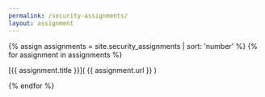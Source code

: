 ```yaml
---
permalink: /security-assignments/
layout: assignment
---
```

 
{% assign assignments = site.security_assignments | sort: 'number' %}
{% for assignment in assignments %} 
 
[{{ assignment.title }}]( {{ assignment.url }} )

{% endfor %}
